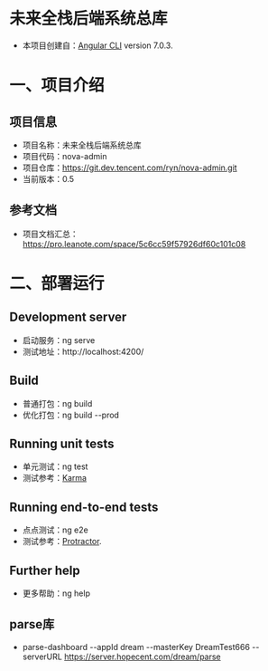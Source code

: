 # 未来全栈后端系统总库
- 本项目创建自：[Angular CLI](https://github.com/angular/angular-cli) version 7.0.3.

# 一、项目介绍
## 项目信息
- 项目名称：未来全栈后端系统总库
- 项目代码：nova-admin
- 项目仓库：https://git.dev.tencent.com/ryn/nova-admin.git
- 当前版本：0.5

## 参考文档
- 项目文档汇总：https://pro.leanote.com/space/5c6cc59f57926df60c101c08

# 二、部署运行
## Development server
- 启动服务：ng serve
- 测试地址：http://localhost:4200/
 
## Build
- 普通打包：ng build
- 优化打包：ng build --prod

## Running unit tests
- 单元测试：ng test
- 测试参考：[Karma](https://karma-runner.github.io)

## Running end-to-end tests
- 点点测试：ng e2e
- 测试参考：[Protractor](http://www.protractortest.org/).

## Further help
- 更多帮助：ng help

## parse库
- parse-dashboard --appId dream --masterKey DreamTest666 --serverURL https://server.hopecent.com/dream/parse